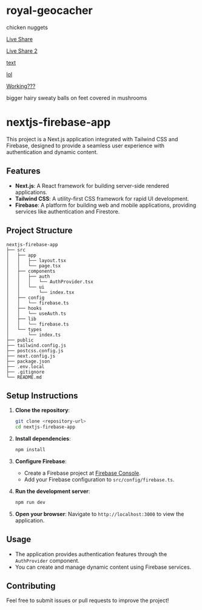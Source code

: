 # royal-geocacher

chicken nuggets

[Live Share](https://prod.liveshare.vsengsaas.visualstudio.com/join?AC10B2F856201E73D51A7C16D49CDED2443B)

[Live Share 2](https://prod.liveshare.vsengsaas.visualstudio.com/join?FD32449BA0B55D5636E1C5C5106E670D1671)

[text](https://prod.liveshare.vsengsaas.visualstudio.com/join?CD244AAB3D1941AD2AC8046637693730BDA5)

[lol](https://prod.liveshare.vsengsaas.visualstudio.com/join?347D06C08802042AD036FD99FAC7BFE1E849)

[Working???](https://prod.liveshare.vsengsaas.visualstudio.com/join?1F1A09D76E665394ABAAF0D2D858565BA2C3)

bigger hairy sweaty balls on feet covered in mushrooms

# nextjs-firebase-app

This project is a Next.js application integrated with Tailwind CSS and Firebase, designed to provide a seamless user experience with authentication and dynamic content.

## Features

- **Next.js**: A React framework for building server-side rendered applications.
- **Tailwind CSS**: A utility-first CSS framework for rapid UI development.
- **Firebase**: A platform for building web and mobile applications, providing services like authentication and Firestore.

## Project Structure

```
nextjs-firebase-app
├── src
│   ├── app
│   │   ├── layout.tsx
│   │   └── page.tsx
│   ├── components
│   │   ├── auth
│   │   │   └── AuthProvider.tsx
│   │   └── ui
│   │       └── index.tsx
│   ├── config
│   │   └── firebase.ts
│   ├── hooks
│   │   └── useAuth.ts
│   ├── lib
│   │   └── firebase.ts
│   └── types
│       └── index.ts
├── public
├── tailwind.config.js
├── postcss.config.js
├── next.config.js
├── package.json
├── .env.local
├── .gitignore
└── README.md
```

## Setup Instructions

1. **Clone the repository**:

   ```bash
   git clone <repository-url>
   cd nextjs-firebase-app
   ```

2. **Install dependencies**:

   ```bash
   npm install
   ```

3. **Configure Firebase**:

   - Create a Firebase project at [Firebase Console](https://console.firebase.google.com/).
   - Add your Firebase configuration to `src/config/firebase.ts`.

4. **Run the development server**:

   ```bash
   npm run dev
   ```

5. **Open your browser**:
   Navigate to `http://localhost:3000` to view the application.

## Usage

- The application provides authentication features through the `AuthProvider` component.
- You can create and manage dynamic content using Firebase services.

## Contributing

Feel free to submit issues or pull requests to improve the project!
